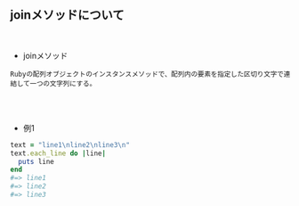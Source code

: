 ## joinメソッドについて 
<br>

- joinメソッド 
```
Rubyの配列オブジェクトのインスタンスメソッドで、配列内の要素を指定した区切り文字で連結して一つの文字列にする。
```
<br>
<br>

- 例1  
```rb
text = "line1\nline2\nline3\n"
text.each_line do |line|
  puts line
end
#=> line1
#=> line2
#=> line3
```
<br>
<br>

